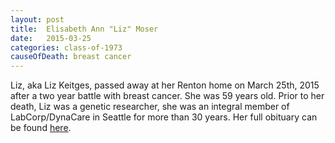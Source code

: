 ```yaml
---
layout: post
title:  Elisabeth Ann "Liz" Moser
date:   2015-03-25
categories: class-of-1973
causeOfDeath: breast cancer
---
```

Liz, aka Liz Keitges, passed away at her Renton home on March 25th, 2015 after a two year battle with breast cancer. She was 59 years old.  Prior to her death, Liz was a genetic researcher, she was an integral member of LabCorp/DynaCare in Seattle for more than 30 years.  Her full obituary can be found [here](http://tinyurl.com/ol4su38).
